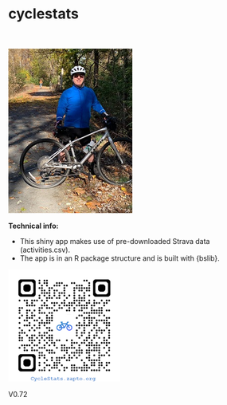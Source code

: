 # cyclestats
<br><br>
![](bike.jpg)

**Technical info:**
 -  This shiny app makes use of pre-downloaded Strava data (activities.csv).
 -  The app is in an R package structure and is built with {bslib}.
 
 
 
 ![](cyclestats_QR.png)
 
 V0.72
